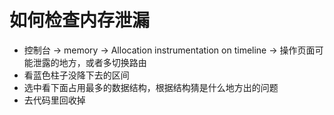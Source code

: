 # 如何检查内存泄漏

- 控制台 -> memory -> Allocation instrumentation on timeline -> 操作页面可能泄露的地方，或者多切换路由 
- 看蓝色柱子没降下去的区间
- 选中看下面占用最多的数据结构，根据结构猜是什么地方出的问题 
- 去代码里回收掉